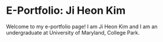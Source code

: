 # E-Portfolio: Ji Heon Kim
Welcome to my e-portfolio page! I am Ji Heon Kim and I am an undergraduate at University of Maryland, College Park.

